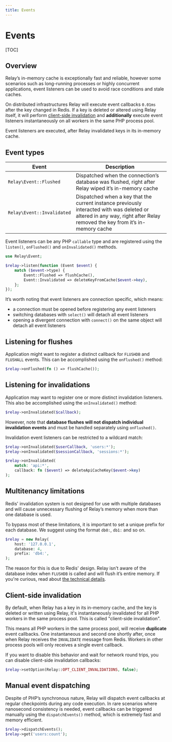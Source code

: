```yaml
---
title: Events
---
```


# Events

[TOC]

## Overview

Relay’s in-memory cache is exceptionally fast and reliable, however some scenarios such as long-running processes or highly concurrent applications, event listeners can be used to avoid race conditions and stale caches.

On distributed infrastructures Relay will execute event callbacks `0.01ms` after the key changed in Redis. If a key is deleted or altered using Relay itself, it will perform [client-side invalidation](#client-side-invalidation) and __additionally__ execute event listeners instantaneously on all workers in the same PHP process pool.

Event listeners are executed, after Relay invalidated keys in its in-memory cache.

## Event types

| Event                      | Description                                                        |
| -------------------------- | ------------------------------------------------------------------ |
| `Relay\Event::Flushed`     | Dispatched when the connection’s database was flushed, right after Relay wiped it’s in-memory cache |
| `Relay\Event::Invalidated` | Dispatched when a key that the current instance previously interacted with was deleted or altered in any way, right after Relay removed the key from it’s in-memory cache |

Event listeners can be any PHP `callable` type and are registered using the `listen()`, `onFlushed()` and `onInvalidated()` methods.

```php
use Relay\Event;

$relay->listen(function (Event $event) {
    match ($event->type) {
        Event::Flushed => flushCache(),
        Event::Invalidated => deleteKeyFromCache($event->key),
    };
});
```

It’s worth noting that event listeners are connection specific, which means:

- a connection must be opened before registering any event listeners
- switching databases with `select()` will detach all event listeners
- opening a divergent connection with `connect()` on the same object will detach all event listeners

## Listening for flushes

Application might want to register a distinct callback for `FLUSHDB` and `FLUSHALL` events. This can be accomplished using the `onFlushed()` method:

```php
$relay->onFlushed(fn () => flushCache());
```

## Listening for invalidations

Application may want to register one or more distinct invalidation listeners. This also be accomplished using the `onInvalidated()` method:

```php
$relay->onInvalidated($callback);
```

However, note that **database flushes will not dispatch individual invalidation events** and must be handled separately using `onFlushed()`.

Invalidation event listeners can be restricted to a wildcard match:

```php
$relay->onInvalidated($userCallback, 'users:*');
$relay->onInvalidated($sessionCallback, 'sessions:*');

$relay->onInvalidated(
    match: 'api:*',
    callback: fn ($event) => deleteApiCacheKey($event->key)
);
```

## Multitenancy limitations

Redis' invalidation system is not designed for use with multiple databases and will cause unnecessary flushing of Relay’s memory when more than one database is used.

To bypass most of these limitations, it is important to set a unique prefix for each database. We suggest using the format `db0:`, `db1:` and so on.

```php
$relay = new Relay(
    host: '127.0.0.1',
    database: 4,
    prefix: 'db4:',
);
```

The reason for this is due to Redis' design. Relay isn't aware of the database index when `FLUSHDB` is called and will flush it’s entire memory. If you're curious, read about [the technical details](https://redis.io/docs/manual/client-side-caching/).

## Client-side invalidation

By default, when Relay has a key in its in-memory cache, and the key is deleted or written using Relay, it's instantaneously invalidated for all PHP workers in the same process pool. This is called "client-side invalidation".

This means all PHP workers in the same process pool, will receive __duplicate__ event callbacks. One instantaneous and second one shortly after, once when Relay receives the `INVALIDATE` message from Redis. Workers in other process pools will only receives a single event callback.

If you want to disable this behavior and wait for network round trips, you can disable client-side invalidation callbacks:

```php
$relay->setOption(Relay::OPT_CLIENT_INVALIDATIONS, false);
```

## Manual event dispatching

Despite of PHP’s synchronous nature, Relay will dispatch event callbacks at regular checkpoints during any code execution. In rare scenarios where nanosecond consistency is needed, event callbacks can be triggered manually using the `dispatchEvents()` method, which is extremely fast and memory efficient.

```php
$relay->dispatchEvents();
$relay->get('users:count');
```
